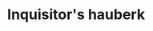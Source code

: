 ---
layout: item
title: Inquisitor's hauberk
item-id: 24420
datatable: true
id: 24420
name: "Inquisitor's hauberk"
members: true
lowalch: 400000
highalch: 600000
examine: "The hauberk of the turncloak Justiciar."
monsters:
  - id: 9416
    name: "Phosani's Nightmare"
    members: true
    combat_level: 1024
    wiki_url: "https://oldschool.runescape.wiki/w/The_Nightmare"
    drops:
      - quantity: "1"
        rarity: 0.0016666666666666668
    image: "https://oldschool.runescape.wiki/images/thumb/7/7d/The_Nightmare.png/250px-The_Nightmare.png?0128a"
  - id: 9425
    name: "The Nightmare"
    members: true
    combat_level: 814
    wiki_url: "https://oldschool.runescape.wiki/w/The_Nightmare"
    drops:
      - quantity: "1"
        rarity: 0.0016666666666666668
    image: "https://oldschool.runescape.wiki/images/thumb/7/7d/The_Nightmare.png/250px-The_Nightmare.png?0128a"
---